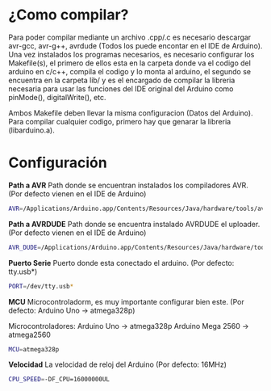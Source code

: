 ¿Como compilar?
===============

Para poder compilar mediante un archivo .cpp/.c es necesario descargar avr-gcc, avr-g++, avrdude (Todos los puede encontar en el IDE de Arduino). Una vez instalados los programas necesarios, es necesario configurar los Makefile(s), el primero de ellos esta en la carpeta donde va el codigo del arduino en c/c++, compila el codigo y lo monta al arduino, el segundo se encuentra en la carpeta lib/ y es el encargado de compilar la libreria necesaria para usar las funciones del IDE original del Arduino como pinMode(), digitalWrite(), etc.

Ambos Makefile deben llevar la misma configuracion (Datos del Arduino). Para compilar cualquier codigo, primero hay que genarar la libreria (libarduino.a).

Configuración
=============

**Path a AVR**
Path donde se encuentran instalados los compiladores AVR. (Por defecto vienen en el IDE de Arduino)

```bash
AVR=/Applications/Arduino.app/Contents/Resources/Java/hardware/tools/avr/bin
```
**Path a AVRDUDE**
Path donde se encuentra instalado AVRDUDE el uploader. (Por defecto vienen en el IDE de Arduino)

```bash
AVR_DUDE=/Applications/Arduino.app/Contents/Resources/Java/hardware/tools/avr/bin
```

**Puerto Serie**
Puerto donde esta conectado el arduino. (Por defecto: tty.usb*)

```bash
PORT=/dev/tty.usb*
```

**MCU**
Microcontroladorm, es muy importante configurar bien este. (Por defecto: Arduino Uno -> atmega328p)

Microcontroladores:
Arduino Uno -> atmega328p
Arduino Mega 2560 -> atmega2560

```bash
MCU=atmega328p
```

**Velocidad**
La velocidad de reloj del Arduino (Por defecto: 16MHz)

```bash
CPU_SPEED=-DF_CPU=16000000UL
```